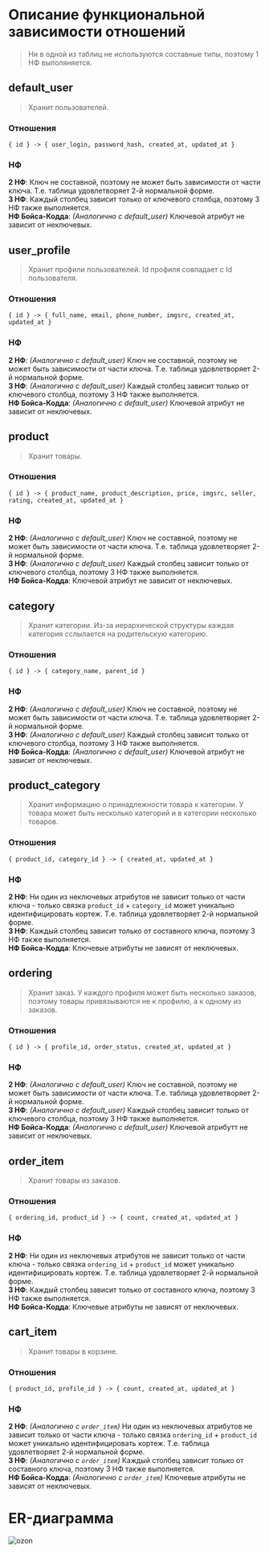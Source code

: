 
# Описание функциональной зависимости отношений

> Ни в одной из таблиц не используются составные типы, поэтому 1 НФ выполяняется.

## default_user
> Хранит пользователей.

### Отношения
`{ id } -> { user_login, password_hash, created_at, updated_at }`  

### НФ
**2 НФ**: Ключ не составной, поэтому не может быть зависимости от части ключа. Т.е. таблица удовлетворяет 2-й нормальной форме.  
**3 НФ**: Каждый столбец зависит только от ключевого столбца, поэтому 3 НФ также выполняется.  
**НФ Бойса-Кодда**: _(Аналогично с default_user)_ Ключевой атрибут не зависит от неключевых.


## user_profile
> Хранит профили пользователей. Id профиля совпадает с Id пользователя.

### Отношения
`{ id } -> { full_name, email, phone_number, imgsrc, created_at, updated_at }`

### НФ
**2 НФ**: _(Аналогично с default_user)_ Ключ не составной, поэтому не может быть зависимости от части ключа. Т.е. таблица удовлетворяет 2-й нормальной форме.  
**3 НФ**: _(Аналогично с default_user)_ Каждый столбец зависит только от ключевого столбца, поэтому 3 НФ также выполняется.  
**НФ Бойса-Кодда**: _(Аналогично с default_user)_ Ключевой атрибут не зависит от неключевых.


## product
> Хранит товары.

### Отношения
`{ id } -> { product_name, product_description, price, imgsrc, seller, rating, created_at, updated_at }`

### НФ
**2 НФ**: _(Аналогично с default_user)_ Ключ не составной, поэтому не может быть зависимости от части ключа. Т.е. таблица удовлетворяет 2-й нормальной форме.  
**3 НФ**: _(Аналогично с default_user)_ Каждый столбец зависит только от ключевого столбца, поэтому 3 НФ также выполняется.  
**НФ Бойса-Кодда**: Ключевой атрибут не зависит от неключевых.


## category
> Хранит категории. Из-за иерархической структуры каждая категория сслылается на родительскую категорию.

### Отношения
`{ id } -> { category_name, parent_id }`

### НФ
**2 НФ**: _(Аналогично с default_user)_ Ключ не составной, поэтому не может быть зависимости от части ключа. Т.е. таблица удовлетворяет 2-й нормальной форме.  
**3 НФ**: _(Аналогично с default_user)_ Каждый столбец зависит только от ключевого столбца, поэтому 3 НФ также выполняется.  
**НФ Бойса-Кодда**: _(Аналогично с default_user)_ Ключевой атрибут не зависит от неключевых.


## product_category
> Хранит информацию о принадлежности товара к категории. У товара может быть несколько категорий и в категории несколько товаров.

### Отношения
`{ product_id, category_id } -> { created_at, updated_at }`

### НФ
**2 НФ**: Ни один из неключевых атрибутов не зависит только от части ключа - только связка `product_id` + `category_id` может уникально идентифицировать кортеж. Т.е. таблица удовлетворяет 2-й нормальной форме.  
**3 НФ**: Каждый столбец зависит только от составного ключа, поэтому 3 НФ также выполняется.  
**НФ Бойса-Кодда**: Ключевые атрибуты не зависят от неключевых.


## ordering
> Хранит заказ. У каждого профиля может быть несколько заказов, поэтому товары привязываются не к профилю, а к одному из заказов.

### Отношения
`{ id } -> { profile_id, order_status, created_at, updated_at }`

### НФ
**2 НФ**: _(Аналогично с default_user)_ Ключ не составной, поэтому не может быть зависимости от части ключа. Т.е. таблица удовлетворяет 2-й нормальной форме.  
**3 НФ**: _(Аналогично с default_user)_ Каждый столбец зависит только от ключевого столбца, поэтому 3 НФ также выполняется.  
**НФ Бойса-Кодда**: _(Аналогично с default_user)_ Ключевой атрибутт не зависит от неключевых.


## order_item
> Хранит товары из заказов.

### Отношения
`{ ordering_id, product_id } -> { count, created_at, updated_at }`

### НФ
**2 НФ**: Ни один из неключевых атрибутов не зависит только от части ключа - только связка `ordering_id` + `product_id` может уникально идентифицировать кортеж. Т.е. таблица удовлетворяет 2-й нормальной форме.  
**3 НФ**: Каждый столбец зависит только от составного ключа, поэтому 3 НФ также выполняется.  
**НФ Бойса-Кодда**: Ключевые атрибуты не зависят от неключевых.


## cart_item
> Хранит товары в корзине.

### Отношения
`{ product_id, profile_id } -> { count, created_at, updated_at }`

### НФ
**2 НФ**: _(Аналогично с `order_item`)_ Ни один из неключевых атрибутов не зависит только от части ключа - только связка `ordering_id` + `product_id` может уникально идентифицировать кортеж. Т.е. таблица удовлетворяет 2-й нормальной форме.  
**3 НФ**: _(Аналогично с `order_item`)_ Каждый столбец зависит только от составного ключа, поэтому 3 НФ также выполняется.  
**НФ Бойса-Кодда**: _(Аналогично с `order_item`)_ Ключевые атрибуты не зависят от неключевых.

# ER-диаграмма

![ozon](https://github.com/go-park-mail-ru/2024_1_FullFocus/assets/125612026/894bf78a-a3a5-4513-945e-aa218586e37a)


